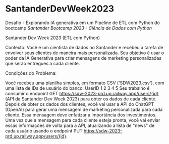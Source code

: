 # SantanderDevWeek2023
Desafio - Explorando IA generativa em um Pipeline de ETL com Python do bootcamp *Santander Bootcamp 2023 - Ciência de Dados com Python*

Santander Dev Week 2023 (ETL com Python)

Contexto: Você é um cientista de dados no Santander e recebeu a tarefa de envolver seus clientes de maneira mais personalizada. Seu objetivo é usar o poder da IA Generativa para criar mensagens de marketing personalizadas que serão entregues a cada cliente.

Condições do Problema:

Você recebeu uma planilha simples, em formato CSV ('SDW2023.csv'), com uma lista de IDs de usuário do banco: UserID 1 2 3 4 5 Seu trabalho é consumir o endpoint GET https://sdw-2023-prd.up.railway.app/users/{id} (API da Santander Dev Week 2023) para obter os dados de cada cliente. Depois de obter os dados dos clientes, você vai usar a API do ChatGPT (OpenAI) para gerar uma mensagem de marketing personalizada para cada cliente. Essa mensagem deve enfatizar a importância dos investimentos. Uma vez que a mensagem para cada cliente esteja pronta, você vai enviar essas informações de volta para a API, atualizando a lista de "news" de cada usuário usando o endpoint PUT https://sdw-2023-prd.up.railway.app/users/{id}.
